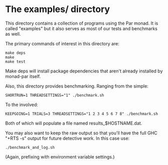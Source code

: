 
The examples/ directory
=======================

This directory contains a collection of programs using the Par monad.
It is called "examples" but it also serves as most of our tests and
benchmarks as well.

The primary commands of interest in this directory are:

    make deps
    make
    make test

Make deps will install package dependencies that aren't already
installed by monad-par itself.

Also, this directory provides benchmarking.  Ranging from the simple:

    SHORTRUN=1 THREADSETTINGS="1" ./benchmark.sh

To the involved:

    KEEPGOING=1 TRIALS=3 THREADSETTINGS="1 2 3 4 5 6 7 8" ./benchmark.sh 

Both of which will populate a file named results_$HOSTNAME.dat.  

You may also want to keep the raw output so that you'll have the full
GHC "+RTS -s" output for future detective work.  In this case use:

    ./benchmark_and_log.sh 

(Again, prefixing with environment variable settings.)


